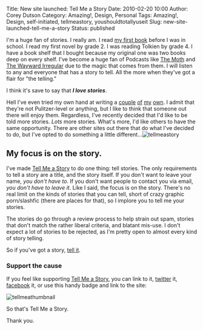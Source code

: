 Title: New site launched: Tell Me a Story
Date: 2010-02-20 10:00
Author: Corey Dutson
Category: Amazing!, Design, Personal
Tags: Amazing!, Design, self-initiated, tellmeastory, youshouldtotallyuseit
Slug: new-site-launched-tell-me-a-story
Status: published

I'm a huge fan of stories. I really am. I read [my first
book](http://www.robertmunsch.com/books.cfm?bookid=48 "Robert Munsch - Good Families Don't")
before I was in school. I read my first novel by grade 2. I was reading
Tolkien by grade 4. I have a book shelf that I bought because my
original one was two books deep on every shelf. I've become a huge fan
of Podcasts like [The
Moth](http://www.themoth.org/ "The Moth - Stories Told Live Without Notes")
and [The Wayward
Irregular](http://www.waywardirregular.com/ "The Wayward Irregular") due
to the magic that comes from them. I will listen to any and everyone
that has a story to tell. All the more when they've got a flair for "the
telling."

I think it's save to say that ***I love stories***.

Hell I've even tried my own hand at writing a
[couple]({filename}breakdown.md "Corey Dutson - Breakdown")
[of]({filename}kam.md "Corey Dutson - Kam")
[my]({filename}one-more-day.md "Corey Dutson - One More Day")
[own]({filename}vindicate.d "Corey Dutson - Vindicate"). I admit that
they're not Pulitzer-level or anything, but I like to think that someone
out there will enjoy them. Regardless, I've recently decided that I'd
like to be told more stories. *Lots* more stories. What's more, I'd like
others to have the same opportunity. There are other sites out there
that do what I've decided to do, but I've opted to do something a little
different…<!-- PELICAN_END_SUMMARY -->![tellmeastory](http://www.wallofscribbles.com/gallery/Misc.%20Images/tellmeastory.png)

My focus is on the story.
-------------------------

I've made [Tell Me a
Story](http://storiesshouldbetold.com "Tell Me a Story - Because Stories Should be Told")
to do one thing: tell stories. The only requirements to tell a story are
a title, and the story itself. If you don't want to leave your name,
*you don't have to*. If you don't want people to contact you via email,
*you don't have to leave it*. Like I said, the focus is on the story.
There's no real limit on the kinds of stories that you can tell, short
of crazy graphic porn/slashfic (there are places for that), so I implore
you to tell me your stories.

The stories do go through a review process to help strain out spam,
stories that don't match the rather liberal criteria,
and blatant mis-use. I don't expect a lot of stories to be rejected, as
I'm pretty open to almost every kind of story telling.

So if you've got a story, [tell
it](http://storiesshouldbetold.com/tell).

### Support the cause

If you feel like supporting [Tell Me a
Story](http://storiesshouldbetold.com "Tell Me a Story - Because Stories Should be Told"),
you can link to it,
[twitter](http://twitter.com/home?status=Tell%20Me%20a%20Story,%20because%20stories%20should%20be%20told%20-%20http://storiesshouldbetold.com "Twitter: Tell Me a Story")
it,
[facebook](http://www.facebook.com/sharer.php?u=http://storiesshouldbetold.com&t=Tell%20Me%20a%20Story "Facebook Share - Tell Me a Story")
it, or use this handy badge and link to the site:

![tellmeathumbnail](http://www.wallofscribbles.com/gallery/Misc.%20Images/tellmeathumbnail.png)

So that's Tell Me a Story.

Thank you.
